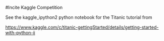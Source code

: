 #Incite Kaggle Competition

See the kaggle_ipython2 python notebook for the Titanic tutorial from 

https://www.kaggle.com/c/titanic-gettingStarted/details/getting-started-with-python-ii
